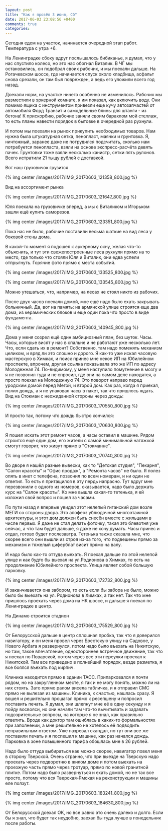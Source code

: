 ```yaml
---
layout: post
title: "Как я провёл 3 июня, Сб"
date: 2017-06-03 23:08:56 +0400
comments: true
categories: 
---
```

Сегодня едем на участок, начинается очередной этап работ. Температура с утра +6.

На Ленинградке сбоку вдруг послышалось бибиканье, я думал, что у нас спустило колесо, но это нас обогнал Виталик. В ЧГ мы остановились, он подобрал своих рабочих, и мы поехали дальше. На Рогачевском шоссе, где начинается спуск около кладбища, асфальт снова срезали, он там был поврежден, а ведь его уложили всего год назад.

Доехали норм, на участке ничего особенно не изменилось. Рабочих мы разместили в эркерной комнате, я им показал, как включить воду. Они помимо ящика с инструментом привезли еще кучу автозапчастей от автомобиля Форд Транзит и самодельные блины для штанги - из бетона! К прискорбию, рабочие заняли своим барахлом мой стеллаж, то есть планы навести порядок в бытовке в очередной раз рухнули.

И потом мы поехали на рынок прикупить необходимых товаров. Нам нужна была штукатурная сетка, пенопласт, маячки и грунтовка. Я, ничтожный, заранее даже не потрудился подсчитать, сколько нам потребуется пенопласта, взяли на основе экспресс-расчёта девять пачек. Грунтовки тоже взяли несколько канистр, сетки пять рулонов. Всего истратили 21 тыщу рублей с доставкой. 

Вот наш грузовичок грузится

{% img center /images/2017/IMG_20170603_121358_800.jpg %}

Вид на ассортимент рынка

{% img center /images/2017/IMG_20170603_121647_800.jpg %}

Юля поехала на грузовичке вперед, а мы с Виталиком и Игорьком зашли ещё купить саморезов.

{% img center /images/2017/IMG_20170603_123351_800.jpg %}

Пока нас не было, рабочие поставили весьма шаткие на вид леса у боковой стены дома.

В какой-то момент я подошел к эркерному окну, желая что-то объяснить, и тут эти свежепостроенные леса рухнули прямо на то место, где только что стояли Юля и Виталик, они едва успели отпрыгнуть. Горячие фото прямо с места событий.

{% img center /images/2017/IMG_20170603_133525_800.jpg %}

{% img center /images/2017/IMG_20170603_133545_800.jpg %}

Можно утешаться, что, например, на лесах не стоял никто из рабочих.

После двух часов поехали домой, мне ещё надо было ехать закрывать больничный. Да, вот на память: на армянской улице строятся еще два дома, из керамических блоков и еще один пока что просто в виде фундамента.

{% img center /images/2017/IMG_20170603_140945_800.jpg %}

Дома у меня созрел ещё один амбициозный план, без шуток. Часы. Часы, которые висят у нас в спальне и не работают уже несколько лет. Что, если сдать их в ремонт? Собственно, там надо поменять механизм целиком, и вряд ли это слошно и дорого. Я как-то уже искал часовую мастерскую в Химках, и поиск принес мне некое ИП на Юбилейном проспекте, впрочем, другая ссылка показывала это же ИП по адресу Молодежная 74. По-видимому, у меня наступило помутнение в мозгу и я не позвонил туда и не спросил, где они на самом деле находятся, а просто поехал на Молодежную 74. Это поворот направо перед уродским домой перед Мегой, и второй дом. Как раз, когда я приехал, полил дождь, а я не упаковал часы в пакет, так что пришлось ждать. Вид на Стокман с неожиданной стороны через дождь:

{% img center /images/2017/IMG_20170603_170550_800.jpg %}

И просто так, потому что дождь быстро кончился:

{% img center /images/2017/IMG_20170603_170630_800.jpg %}

Я пошел искать этот ремонт часов, а часы оставил в машине. Рядом строится ещё один дом, его жители с самой минимальной натяжкой смогут говорит, что живут прямо в "Стокманне". 

{% img center /images/2017/IMG_20170603_170740_800.jpg %}

Во дворе я нашёл разные вывески, как то "Детская студия", "Пекарня", "Салон красоты" и "Офис продаж", а "Ремонта часов" не было. Я полез опять в инет с телефона, позвонил по всем номерам, и ни один не ответил. То есть я притащился в эту пердь напрасно. Тут вдруг мне перезвонили с одного из номеров, оказывается, надо было держать курс на "Салон красоты". Ко мне вышла какая-то тетенька, я ей изложил свой вопрос и пошел за часами.

По пути назад я впервые увидел этот нелепый гиганский дом возле МЕГИ со стороны двора. Это апофеоз ублюдочной многоэтажной архитектуры, и этот дом должен быть снесён вместе с жильцами в числе первых. Я даже не стал делать фоточку, такая это блевотня уже сейчас, а что там будет дальше, я даже не хочу думать. Часы принес и отдал, готово будет послезавтра. Тетенька также сказала мне, что скорее всего они вышли из строя из-за того, что подвешены прямо за механизм и тяжелый циферблат висит прямо на валу.

И надо было как-то оттуда выехать. Я поехал дальше по этой нелепой улице и как будто бы выехал на ул.Родионова в Химках, то есть на продолжение Юбилейного проспекта. Улица являет собой большую парковку.

{% img center /images/2017/IMG_20170603_172732_800.jpg %}

И заканчивается она забором, то есть если бы забора не было, можно было бы выехать на ул. Родионова в Химках, а так нет. Так что мне пришлось проехать через дома на НК шоссе, и дальше я поехал по Ленинградке в центр. 

На Динамо строится стадион

{% img center /images/2017/IMG_20170603_175529_800.jpg %}

От Белорусской дальше в центр сплошная пробка, так что я доверился навигатору, и он меня провел через Брестскую улицу на Садовое, у Нового Арбата я развернулся, потом надо было въехать на Никитскую, но там, такое впечатление, одностороннее встречное движение, так что я поехал по Поварской, потом через все эти переулки проехал к Никитской. Там все приведено в полнейший порядок, везде разметка, я все боялся въехать под кирпич.

Клиника находится прямо в здании ТАСС. Припарковался я почти рядом, но на закругленном месте, я так и не могу понять, можно ли на них стоять. Зато прямо ралом висела табличка, и я отправил СМС прямо не вылезая из машины. Клиника, к счастью, нашлась сразу. Я вошел и решительно прошагал прямо к ресепшену и попросил поставить печать. Я думал, они шлепнут мне её в одну секунду и я пойду восвояси, но они начали там что-то вычитывать и задавать подозрительные вопросы, на которые я не знал, как правильно ответить. Вроде как доктор там ошиблась в каких-то формальностях при заполнении, а мне решительно не хотелось её подводить неправильным ответом. Уже назревал скандал, но тут они все же поставили печать и я поспешил к машине, как раз начался дождь. Парковка в зоне повышенного тарифа обошлась мне в 26 рублей. 

Надо было оттуда выбираться как можно скорее, навигатор повел меня в сторону Тверской. Очень странно, что при выезде на Тверскую надо проехать через подворотню в жилом доме и потом выехать на проезжую часть прямо через тротуар, прямо по новой гранитной плитке. Потом надо было развернуться и ехать домой, но не так все просто, потому что вся Тверская-Ямская на реконструкции и машины еле ползут.

{% img center /images/2017/IMG_20170603_183241_800.jpg %}

{% img center /images/2017/IMG_20170603_184630_800.jpg %}

От Белорусской доехал ОК, но все равно это очень далеко и долго. Если бы я знал, что будет так неудобно, заехал бы туда лучше в понедельник после работы.
